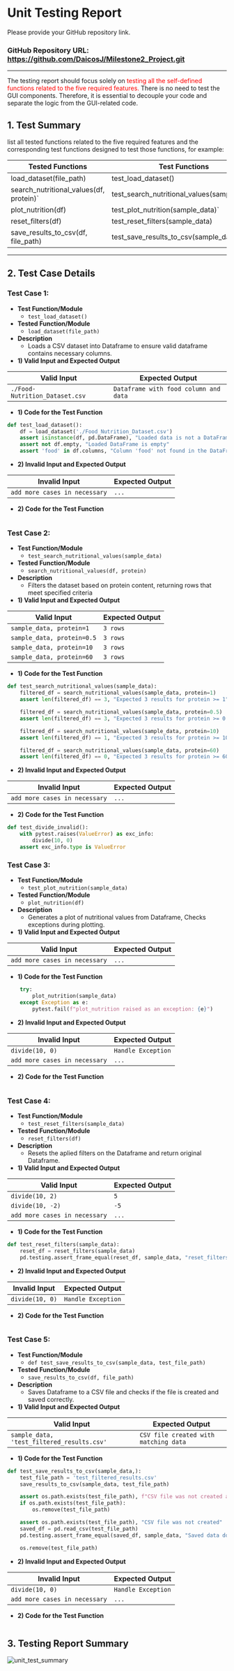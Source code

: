 # Unit Testing Report

Please provide your GitHub repository link.
### GitHub Repository URL: https://github.com/DaicosJ/Milestone2_Project.git

---

The testing report should focus solely on <span style="color:red"> testing all the self-defined functions related to 
the five required features.</span> There is no need to test the GUI components. Therefore, it is essential to decouple your code and separate the logic from the GUI-related code.


## 1. **Test Summary**
list all tested functions related to the five required features and the corresponding test functions designed to test 
those functions, for example:

| **Tested Functions** | **Test Functions**                               |
|----------------------|--------------------------------------------------|
| load_dataset(file_path)         | test_load_dataset()       |
| search_nutritional_values(df, protein)`      | test_search_nutritional_values(sample_data) |
| plot_nutrition(df)                | test_plot_nutrition(sample_data)`                                            |
| reset_filters(df)                | test_reset_filters(sample_data)                                            |
| save_results_to_csv(df, file_path)                | test_save_results_to_csv(sample_data)     |
---

## 2. **Test Case Details**

### Test Case 1:
- **Test Function/Module**
  - `test_load_dataset()`
- **Tested Function/Module**
  - `load_dataset(file_path)`
- **Description**
  - Loads a CSV dataset into Dataframe to ensure valid dataframe contains necessary columns.
- **1) Valid Input and Expected Output**  

| **Valid Input**               | **Expected Output** |
|-------------------------------|---------------------|
| `./Food-Nutrition_Dataset.csv`               | `Dataframe with food column and data`                 |

- **1) Code for the Test Function**
```python
def test_load_dataset():
    df = load_dataset('./Food_Nutrition_Dataset.csv')
    assert isinstance(df, pd.DataFrame), "Loaded data is not a DataFrame"
    assert not df.empty, "Loaded DataFrame is empty"
    assert 'food' in df.columns, "Column 'food' not found in the DataFrame"
```
- **2) Invalid Input and Expected Output**

| **Invalid Input**             | **Expected Output** |
|-------------------------------|---------------------|
| `add more cases in necessary` | `...`               |

- **2) Code for the Test Function**
```python
```
### Test Case 2:
- **Test Function/Module**
  - `test_search_nutritional_values(sample_data)`
- **Tested Function/Module**
  - `search_nutritional_values(df, protein)`
- **Description**
  - Filters the dataset based on protein content, returning rows that meet specified criteria
- **1) Valid Input and Expected Output**  

| **Valid Input**               | **Expected Output** |
|-------------------------------|---------------------|
| `sample_data, protein=1`               | `3 rows`                 |
| `sample_data, protein=0.5`              | `3 rows`                |
| `sample_data, protein=10` | `3 rows`               |
| `sample_data, protein=60` | `3 rows`               |

- **1) Code for the Test Function**
```python
def test_search_nutritional_values(sample_data):
    filtered_df = search_nutritional_values(sample_data, protein=1)
    assert len(filtered_df) == 3, "Expected 3 results for protein >= 1"

    filtered_df = search_nutritional_values(sample_data, protein=0.5)
    assert len(filtered_df) == 3, "Expected 3 results for protein >= 0.5"

    filtered_df = search_nutritional_values(sample_data, protein=10)
    assert len(filtered_df) == 1, "Expected 3 results for protein >= 10"

    filtered_df = search_nutritional_values(sample_data, protein=60)
    assert len(filtered_df) == 0, "Expected 3 results for protein >= 60"
```
- **2) Invalid Input and Expected Output**

| **Invalid Input**             | **Expected Output** |
|-------------------------------|---------------------|
| `add more cases in necessary` | `...`               |

- **2) Code for the Test Function**
```python
def test_divide_invalid():
    with pytest.raises(ValueError) as exc_info:
        divide(10, 0)
    assert exc_info.type is ValueError
```

### Test Case 3:
- **Test Function/Module**
  - `test_plot_nutrition(sample_data)`
- **Tested Function/Module**
  - `plot_nutrition(df)`
- **Description**
  - Generates a plot of nutritional values from Dataframe, Checks exceptions during plotting.
- **1) Valid Input and Expected Output**  

| **Valid Input**               | **Expected Output** |
|-------------------------------|---------------------|
| `add more cases in necessary` | `...`               |

- **1) Code for the Test Function**
```python
    try:
        plot_nutrition(sample_data)
    except Exception as e:
        pytest.fail(f"plot_nutrition raised as an exception: {e}")
```
- **2) Invalid Input and Expected Output**

| **Invalid Input**             | **Expected Output** |
|-------------------------------|---------------------|
| `divide(10, 0)`               | `Handle Exception`  |
| `add more cases in necessary` | `...`               |

- **2) Code for the Test Function**
```python
```

### Test Case 4:
- **Test Function/Module**
  - `test_reset_filters(sample_data)`
- **Tested Function/Module**
  - `reset_filters(df)`
- **Description**
  - Resets the aplied filters on the Dataframe and return original Dataframe.
- **1) Valid Input and Expected Output**  

| **Valid Input**               | **Expected Output** |
|-------------------------------|---------------------|
| `divide(10, 2)`               | `5`                 |
| `divide(10, -2)`              | `-5`                |
| `add more cases in necessary` | `...`               |

- **1) Code for the Test Function**
```python
def test_reset_filters(sample_data):
    reset_df = reset_filters(sample_data)
    pd.testing.assert_frame_equal(reset_df, sample_data, "reset_filters did not return the original DataFrame")
```
- **2) Invalid Input and Expected Output**

| **Invalid Input**             | **Expected Output** |
|-------------------------------|---------------------|
| `divide(10, 0)`               | `Handle Exception`  |

- **2) Code for the Test Function**
```python

```


### Test Case 5:
- **Test Function/Module**
  - `def test_save_results_to_csv(sample_data, test_file_path)`
- **Tested Function/Module**
  - `save_results_to_csv(df, file_path)`
- **Description**
  - Saves Dataframe to a CSV file and checks if the file is created and saved correctly.
- **1) Valid Input and Expected Output**  

| **Valid Input**               | **Expected Output** |
|-------------------------------|---------------------|
| `sample_data, 'test_filtered_results.csv'`| `CSV file created with matching data`  |

- **1) Code for the Test Function**
```python
def test_save_results_to_csv(sample_data,):
    test_file_path = 'test_filtered_results.csv'
    save_results_to_csv(sample_data, test_file_path)

    assert os.path.exists(test_file_path), f"CSV file was not created at {test_file_path}"
    if os.path.exists(test_file_path):
        os.remove(test_file_path)

    assert os.path.exists(test_file_path), "CSV file was not created"
    saved_df = pd.read_csv(test_file_path)
    pd.testing.assert_frame_equal(saved_df, sample_data, "Saved data does not match the original DataFrame")

    os.remove(test_file_path)
```
- **2) Invalid Input and Expected Output**

| **Invalid Input**             | **Expected Output** |
|-------------------------------|---------------------|
| `divide(10, 0)`               | `Handle Exception`  |
| `add more cases in necessary` | `...`               |

- **2) Code for the Test Function**
```python

```

## 3. **Testing Report Summary**

![unit_test_summary](./Unit_test.png)
